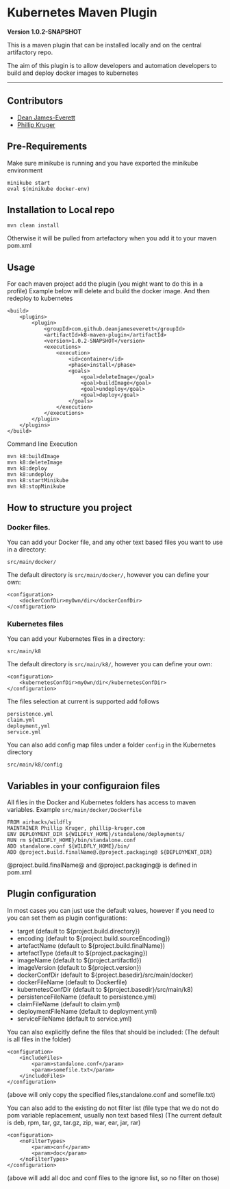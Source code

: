 # Kubernetes Maven Plugin

**Version 1.0.2-SNAPSHOT**

This is a maven plugin that can be installed locally and 
on the central artifactory repo.

The aim of this plugin is to allow developers and automation developers
to build and deploy docker images to kubernetes

---

## Contributors

* [Dean James-Everett](https://github.com/deanjameseverett)
* [Phillip Kruger](https://github.com/phillip-kruger)

## Pre-Requirements

Make sure minikube is running and you have exported the minikube environment

	minikube start	
	eval $(minikube docker-env)

## Installation to Local repo 

    mvn clean install

Otherwise it will be pulled from artefactory when you add it to your maven pom.xml

## Usage

For each maven project add the plugin (you might want to do this in a profile)
Example below will delete and build the docker image. And then redeploy to kubernetes
    
    <build>
        <plugins>
            <plugin>
                <groupId>com.github.deanjameseverett</groupId>
                <artifactId>k8-maven-plugin</artifactId>
                <version>1.0.2-SNAPSHOT</version>
                <executions>
                    <execution>
                        <id>container</id>
                        <phase>install</phase>
                        <goals>
                            <goal>deleteImage</goal>
                            <goal>buildImage</goal>
                            <goal>undeploy</goal>
                            <goal>deploy</goal>
                        </goals>
                    </execution>
                </executions>
            </plugin>
        </plugins>
    </build>

Command line Execution

    mvn k8:buildImage
    mvn k8:deleteImage
    mvn k8:deploy
    mvn k8:undeploy
    mvn k8:startMinikube
    mvn k8:stopMinikube
    
## How to structure you project

### Docker files.

You can add your Docker file, and any other text based files you want to use in a directory:

    src/main/docker/

The default directory is `src/main/docker/`, however you can define your own:

    <configuration>
        <dockerConfDir>myOwn/dir</dockerConfDir>
    </configuration>

### Kubernetes files

You can add your Kubernetes files in a directory:

    src/main/k8

The default directory is `src/main/k8/`, however you can define your own:

    <configuration>
        <kubernetesConfDir>myOwn/dir</kubernetesConfDir>
    </configuration>
    
The files selection at current is supported add follows

    persistence.yml
    claim.yml
    deployment,yml
    service.yml
    
You can also add config map files under a folder `config` in the Kubernetes directory

    src/main/k8/config
    
## Variables in your configuraion files

All files in the Docker and Kubernetes folders has access to maven variables. 
Example `src/main/docker/Dockerfile`

    FROM airhacks/wildfly
    MAINTAINER Phillip Kruger, phillip-kruger.com
    ENV DEPLOYMENT_DIR ${WILDFLY_HOME}/standalone/deployments/
    RUN rm ${WILDFLY_HOME}/bin/standalone.conf
    ADD standalone.conf ${WILDFLY_HOME}/bin/
    ADD @project.build.finalName@.@project.packaging@ ${DEPLOYMENT_DIR}

@project.build.finalName@ and @project.packaging@ is defined in pom.xml

## Plugin configuration

In most cases you can just use the default values, however if you need to you can set them as plugin configurations:

* target (default to ${project.build.directory})
* encoding (default to ${project.build.sourceEncoding})
* artefactName (default to ${project.build.finalName})
* artefactType (default to ${project.packaging})
* imageName (default to ${project.artifactId})
* imageVersion (default to ${project.version})
* dockerConfDir (default to ${project.basedir}/src/main/docker)
* dockerFileName (default to Dockerfile)
* kubernetesConfDir (default to ${project.basedir}/src/main/k8)
* persistenceFileName (default to persistence.yml)
* claimFileName (default to claim.yml)
* deploymentFileName (default to deployment.yml)
* serviceFileName (default to service.yml)

You can also explicitly define the files that should be included:
(The default is all files in the folder)

    <configuration>
        <includeFiles>
            <param>standalone.conf</param>
            <param>somefile.txt</param>
        </includeFiles>
    </configuration>

(above will only copy the specified files,standalone.conf and somefile.txt)

You can also add to the existing do not filter list (file type that we do not do pom variable replacement, usually non text based files)
(The current default is deb, rpm, tar, gz, tar.gz, zip, war, ear, jar, rar)

    <configuration>
        <noFilterTypes>
            <param>conf</param>
            <param>doc</param>
        </noFilterTypes>
    </configuration>

(above will add all doc and conf files to the ignore list, so no filter on those)